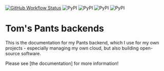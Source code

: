 [![GitHub Workflow Status](https://img.shields.io/github/workflow/status/tgolsson/pants-backends/Publish%20Documentation?label=Documentation)](https://tgolsson.github.io/pants-backends/)
![PyPI](https://img.shields.io/pypi/v/pants-backend-oci?label=pants-backend-oci)
![PyPI](https://img.shields.io/pypi/v/pants-backend-mdbook?label=pants-backend-mdbook)
![PyPI](https://img.shields.io/pypi/v/pants-backend-k8s?label=pants-backend-k8s)
![PyPI](https://img.shields.io/pypi/v/pants-backend-kustomize?label=pants-backend-kustomize)
# Tom's Pants backends

This is the documentation for my Pants backend, which I use for my own projects - especially managing my own cloud, but
also building open-source software.

Please see [the documentation] for more information!
